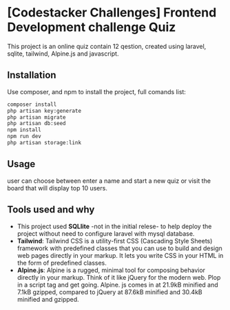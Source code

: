 # [Codestacker Challenges] Frontend Development challenge Quiz

This project is an online quiz contain 12 qestion, created using laravel, sqlite, tailwind, Alpine.js and javascript.

## Installation

Use composer, and npm to install the project, full comands list:

```bash
composer install
php artisan key:generate
php artisan migrate
php artisan db:seed
npm install
npm run dev
php artisan storage:link
```

## Usage

user can choose between enter a name and start a new quiz or visit the board that will display top 10 users.

## Tools used and why
- This project used **SQLlite** -not in the initial relese- to help deploy the project without need to configure laravel with mysql database.
- **Tailwind**: Tailwind CSS is a utility-first CSS (Cascading Style Sheets) framework with predefined classes that you can use to build and design web pages directly in your markup. It lets you write CSS in your HTML in the form of predefined classes.
- **Alpine.js**: Alpine is a rugged, minimal tool for composing behavior directly in your markup. Think of it like jQuery for the modern web. Plop in a script tag and get going.  Alpine. js comes in at 21.9kB minified and 7.1kB gzipped, compared to jQuery at 87.6kB minified and 30.4kB minified and gzipped.

